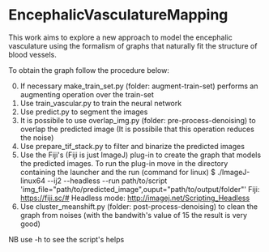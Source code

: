 # EncephalicVasculatureMapping
This work aims to explore a new approach to model the encephalic vasculature using the formalism of graphs that naturally fit the structure of blood vessels.

To obtain the graph follow the procedure below:

0) If necessary make_train_set.py (folder: augment-train-set) performs an augmenting operation over the train-set
1) Use train_vascular.py to train the neural network
2) Use predict.py to segment the images
3) It is possibile to use overlap_img.py (folder: pre-process-denoising) to overlap the predicted image (It is possibile that    this operation reduces the noise)
4) Use prepare_tif_stack.py to filter and binarize the predicted images
5) Use the Fiji's (Fiji is just ImageJ) plug-in to create the graph that models the predicted images. To run the plug-in move    in the directory containing the launcher and the run (command for linux)
   $ ./ImageJ-linux64 --ij2 --headless --run path/to/script 'img_file="path/to/predicted_image",ouput="path/to/output/folder"'
   Fiji: https://fiji.sc/#
   Headless mode: http://imagej.net/Scripting_Headless
6) Use cluster_meanshift.py (folder: post-process-denoising) to clean the graph from noises (with the bandwith's value of 15      the result is very good)

NB use -h to see the script's helps
